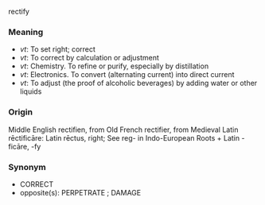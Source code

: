 rectify
### Meaning
+ _vt_: To set right; correct
+ _vt_: To correct by calculation or adjustment
+ _vt_: Chemistry. To refine or purify, especially by distillation
+ _vt_: Electronics. To convert (alternating current) into direct current
+ _vt_: To adjust (the proof of alcoholic beverages) by adding water or other liquids

### Origin

Middle English rectifien, from Old French rectifier, from Medieval Latin rēctificāre: Latin rēctus, right; See reg- in Indo-European Roots + Latin -ficāre, -fy

### Synonym

+ CORRECT
+ opposite(s): PERPETRATE ; DAMAGE


